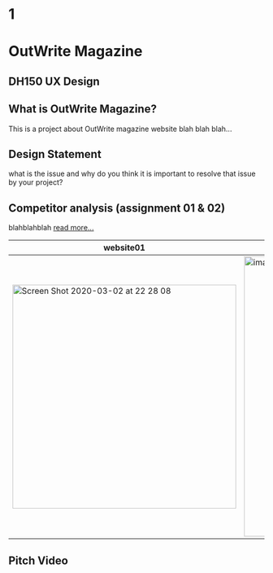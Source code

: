 # 1

# OutWrite Magazine
## DH150 UX Design

## What is OutWrite Magazine? 
This is a project about OutWrite magazine website blah blah blah...

## Design Statement
what is the issue and why do you think it is important to resolve that issue by your project? 

## Competitor analysis (assignment 01 & 02) 
blahblahblah [read more...](https://github.com/naominzd/Heuristic-Evaluation-DH-150/blob/master/assignment1/README.md)

website01 | website02
-----------|----------
<img width="440" alt="Screen Shot 2020-03-02 at 22 28 08" src="https://user-images.githubusercontent.com/59623164/75807920-18dfdf80-5d3b-11ea-920b-ac0b1423795c.png"> | <img width="551" alt="image" src="https://user-images.githubusercontent.com/59623164/75807949-2301de00-5d3b-11ea-9267-00402e042509.png">

## Pitch Video
